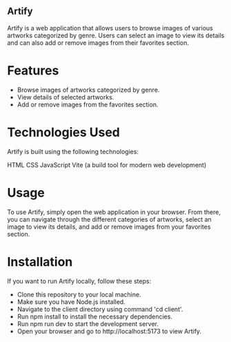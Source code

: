 ## Artify

Artify is a web application that allows users to browse images of various artworks categorized by genre. Users can select an image to view its details and can also add or remove images from their favorites section.

# Features

- Browse images of artworks categorized by genre.
- View details of selected artworks.
- Add or remove images from the favorites section.

# Technologies Used

Artify is built using the following technologies:

HTML
CSS
JavaScript
Vite (a build tool for modern web development)

# Usage

To use Artify, simply open the web application in your browser. From there, you can navigate through the different categories of artworks, select an image to view its details, and add or remove images from your favorites section.

# Installation

If you want to run Artify locally, follow these steps:

- Clone this repository to your local machine.
- Make sure you have Node.js installed.
- Navigate to the client directory using command 'cd client'.
- Run npm install to install the necessary dependencies.
- Run npm run dev to start the development server.
- Open your browser and go to http://localhost:5173 to view Artify.
